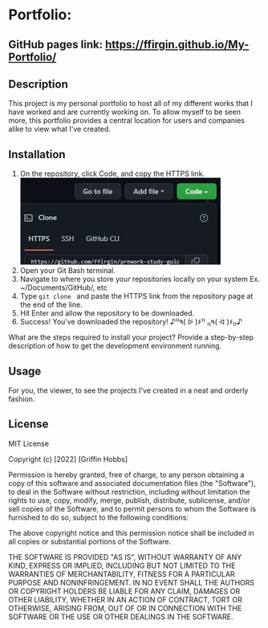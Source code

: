 # Portfolio:

## GitHub pages link: https://ffirgin.github.io/My-Portfolio/

## Description

This project is my personal portfolio to host all of my different works that I have worked and are currently working on. To allow myself to be seen more, this portfolio provides a central location for users and companies alike to view what I've created.

## Installation

1. On the repository, click Code, and copy the HTTPS link.
   ![GitHub Clone button](./assets/images/cloning-repo.png)
2. Open your Git Bash terminal.
3. Navigate to where you store your repositories locally on your system
   Ex. ~/Documents/GitHub/, etc
4. Type `git clone ` and paste the HTTPS link from the repository page at the end of the line.
5. Hit Enter and allow the repository to be downloaded.
6. Success! You've downloaded the repository! ♪⁽⁽٩( ᐖ )۶⁾⁾ ₍₍٩( ᐛ )۶₎₎♪

What are the steps required to install your project? Provide a step-by-step description of how to get the development environment running.

## Usage

For you, the viewer, to see the projects I've created in a neat and orderly fashion.

## License

MIT License

Copyright (c) [2022] [Griffin Hobbs]

Permission is hereby granted, free of charge, to any person obtaining a copy
of this software and associated documentation files (the "Software"), to deal
in the Software without restriction, including without limitation the rights
to use, copy, modify, merge, publish, distribute, sublicense, and/or sell
copies of the Software, and to permit persons to whom the Software is
furnished to do so, subject to the following conditions:

The above copyright notice and this permission notice shall be included in all
copies or substantial portions of the Software.

THE SOFTWARE IS PROVIDED "AS IS", WITHOUT WARRANTY OF ANY KIND, EXPRESS OR
IMPLIED, INCLUDING BUT NOT LIMITED TO THE WARRANTIES OF MERCHANTABILITY,
FITNESS FOR A PARTICULAR PURPOSE AND NONINFRINGEMENT. IN NO EVENT SHALL THE
AUTHORS OR COPYRIGHT HOLDERS BE LIABLE FOR ANY CLAIM, DAMAGES OR OTHER
LIABILITY, WHETHER IN AN ACTION OF CONTRACT, TORT OR OTHERWISE, ARISING FROM,
OUT OF OR IN CONNECTION WITH THE SOFTWARE OR THE USE OR OTHER DEALINGS IN THE
SOFTWARE.
